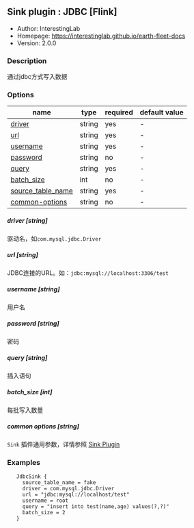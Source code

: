 ## Sink plugin : JDBC [Flink]

* Author: InterestingLab
* Homepage: https://interestinglab.github.io/earth-fleet-docs
* Version: 2.0.0

### Description
通过jdbc方式写入数据

### Options
| name | type | required | default value |
| --- | --- | --- | --- |
| [driver](#driver-string) | string | yes | - |
| [url](#url-string) | string | yes | - |
| [username](#username-string) | string | yes | - |
| [password](#password-string) | string | no | - |
| [query](#query-string) | string | yes | - |
| [batch_size](#batch_size-int) | int | no | - |
| [source_table_name](#source_table_name-string) | string | yes | - |
| [common-options](#common-options-string)| string | no | - |

##### driver [string]

驱动名，如`com.mysql.jdbc.Driver`

##### url [string]

JDBC连接的URL。如：`jdbc:mysql://localhost:3306/test`

##### username [string]

用户名

##### password [string]

密码

##### query [string]
插入语句

##### batch_size [int]
每批写入数量

##### common options [string]

`Sink` 插件通用参数，详情参照 [Sink Plugin](/zh-cn/v2/flink/configuration/sink-plugins/)

### Examples
```
   JdbcSink {
     source_table_name = fake
     driver = com.mysql.jdbc.Driver
     url = "jdbc:mysql://localhost/test"
     username = root
     query = "insert into test(name,age) values(?,?)"
     batch_size = 2
   }
```
